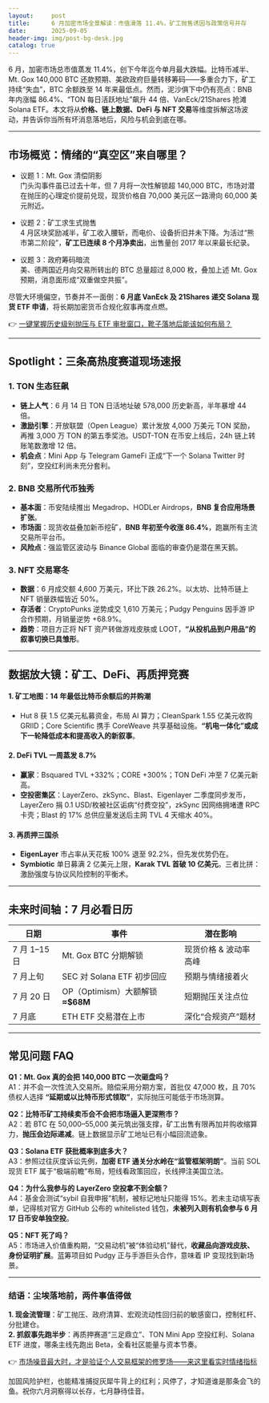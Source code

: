```yaml
---
layout:     post
title:      6 月加密市场全景解读：市值滑落 11.4%，矿工抛售诱因与政策信号并存
date:       2025-09-05
header-img: img/post-bg-desk.jpg
catalog: true
---
```


6 月，加密市场总市值蒸发 11.4%，创下今年迄今单月最大跌幅。比特币减半、Mt. Gox 140,000 BTC 还款预期、美欧政府巨量转移筹码——多重合力下，矿工持续“失血”，BTC 余额跌至 14 年来最低点。然而，泥沙俱下中仍有亮点：BNB 年内涨幅 86.4%、“TON 每日活跃地址”飙升 44 倍、VanEck/21Shares 抢滩 Solana ETF。本文将从**价格、链上数据、DeFi 与 NFT 交易**等维度拆解这场波动，并告诉你当所有坏消息落地后，风险与机会到底在哪。

---

## 市场概览：情绪的“真空区”来自哪里？

- 议题 1：Mt. Gox 清偿阴影  
  门头沟事件虽已过去十年，但 7 月将一次性解锁超 140,000 BTC，市场对潜在抛压的心理定价提前兑现，现货价格自 70,000 美元区一路滑向 60,000 美元附近。

- 议题 2：矿工求生式抛售  
  4 月区块奖励减半，矿工收入腰斩，而电价、设备折旧并未下降。为活过“熊市第二阶段”，**矿工已连续 8 个月净卖出**，出售量创 2017 年以来最长纪录。

- 议题 3：政府筹码暗流  
  美、德两国近月向交易所转出的 BTC 总量超过 8,000 枚，叠加上述 Mt. Gox 预期，消息面形成“双重做空共振”。

尽管大环境偏空，节奏并不一面倒：**6 月底 VanEck 及 21Shares 递交 Solana 现货 ETF 申请**，将长期加密货币合规化叙事再度点燃。  

👉 [一键掌握历史级别抛压与 ETF 审批窗口，靴子落地后能该如何布局？](https://okxdog.com/)

---

## Spotlight：三条高热度赛道现场速报

### 1. TON 生态狂飙
- **链上人气**：6 月 14 日 TON 日活地址破 578,000 历史新高，半年暴增 44 倍。  
- **激励引擎**：开放联盟（Open League）累计发放 4,000 万美元 TON 奖励，再推 3,000 万 TON 的第五季奖池。USDT-TON 在币安上线后，24h 链上转账笔数激增 12 倍。  
- **机会点**：Mini App 与 Telegram GameFi 正成“下一个 Solana Twitter 时刻”，空投红利尚未充分套利。

### 2. BNB 交易所代币独秀
- **基本面**：币安陆续推出 Megadrop、HODLer Airdrops，**BNB 复合应用场景扩张**。  
- **市场面**：现货收益叠加新币挖矿，**BNB 年初至今收涨 86.4%**，跑赢所有主流交易所平台币。  
- **风险点**：强监管区波动与 Binance Global 面临的审查仍是潜在黑天鹅。

### 3. NFT 交易寒冬
- **数据**：6 月成交额 4,600 万美元，环比下跌 26.2%。以太坊、比特币链上 NFT 销量跌幅皆近 50%。  
- **存活者**：CryptoPunks 逆势成交 1,610 万美元；Pudgy Penguins 因手游 IP 合作预期，月销量逆势 +68.9%。  
- **趋势**：项目方正将 NFT 资产转做游戏皮肤或 LOOT，**“从投机品到户用品”的叙事切换已具雏形**。

---

## 数据放大镜：矿工、DeFi、再质押竞赛

#### 1. 矿工地图：14 年最低比特币余额后的并购潮  
- Hut 8 获 1.5 亿美元私募资金，布局 AI 算力；CleanSpark 1.55 亿美元收购 GRIID；Core Scientific 携手 CoreWeave 共享基础设施。**“机电一体化”或成下一轮降低成本和提高收入的新叙事**。

#### 2. DeFi TVL 一周蒸发 8.7%  
- **赢家**：Bsquared TVL +332%；CORE +300%；TON DeFi 冲至 7 亿美元新高。  
- **空投密集区**：LayerZero、zkSync、Blast、Eigenlayer 二季度同步发币，LayerZero 捐 0.1 USD/枚被社区诟病“付费空投”，zkSync 因网络拥堵遭 RPC 卡壳；Blast 的 17% 总供应量发送后主网 TVL 4 天缩水 40%。

#### 3. 再质押三国杀  
- **EigenLayer** 市占率从天花板 100% 退至 92.2%，但先发优势仍在。  
- **Symbiotic** 单日募满 2 亿美元上限，**Karak TVL 首破 10 亿美元**。三者比拼：激励强度与协议风险控制的平衡术。

---

## 未来时间轴：7 月必看日历

| 日期 | 事件 | 潜在影响 |
|---|---|---|
| 7 月 1–15 日 | Mt. Gox BTC 分期解锁 | 现货价格 & 波动率高峰 |
| 7 月上旬 | SEC 对 Solana ETF 初步回应 | 预期与情绪接着火 |
| 7 月 20 日 | OP（Optimism）大额解锁 **≈$68M** | 短期抛压关注点位 |
| 7 月底 | ETH ETF 交易潜在上市 | 深化“合规资产”题材 |

---

## 常见问题 FAQ

**Q1：Mt. Gox 真的会把 140,000 BTC 一次砸盘吗？**  
A1：并不会一次性流入交易所。赔偿采用分期方案，首批仅 47,000 枚，且 70% 债权人选择 **“延期或以比特币形式领取”**，实际抛压可能低于市场测算。

**Q2：比特币矿工持续卖币会不会把市场逼入更深熊市？**  
A2：若 BTC 在 50,000–55,000 美元筑出强支撑，矿工出售有限再加并购收缩算力，**抛压会边际递减**。链上数据显示矿工地址已有小幅回流迹象。

**Q3：Solana ETF 获批概率到底多大？**  
A3：参照过往灰度诉讼先例，**加密 ETF 通关分水岭在“监管框架明朗”**。当前 SOL 现货 ETF 属于“极端前瞻”布局，短线看政策回应，长线押注美国立法。

**Q4：为什么我参与的 LayerZero 空投拿不到全额？**  
A4：基金会测试“sybil 自我申报”机制，被标记地址只能得 15%。若未主动填写表单，记得核对官方 GitHub 公布的 whitelisted 钱包，**未被列入则有机会参与 6 月 17 日币安单独空投**。

**Q5：NFT 死了吗？**  
A5：市场进入价值重构期，“交易动机”被“体验动机”替代，**收藏品向游戏皮肤、身份证明扩展**。蓝筹项目如 Pudgy 正与手游巨头合作，意味着 IP 变现找到新场景。

---

### 结语：尘埃落地前，两件事值得做

**1. 现金流管理**：矿工抛压、政府清算、宏观流动性回归前的敏感窗口，控制杠杆、分批建仓。  
**2. 抓叙事先跑半步**：再质押赛道“三足鼎立”、TON Mini App 空投红利、Solana ETF 进度，哪条主线先跑出 Beta，全看社区能量与资本节奏。

👉 [市场噪音最大时，才是验证个人交易框架的修罗场——来这里看实时情绪指标](https://okxdog.com/)

加固风险护栏，也能精准捕捉灰犀牛背上的红利；风停了，才知道谁是那条会飞的鱼。祝你六月洞察得以长存，七月静待佳音。